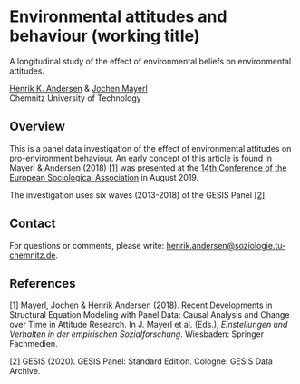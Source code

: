 # Environmental attitudes and behaviour (working title)

A longitudinal study of the effect of environmental beliefs on environmental attitudes. 

[Henrik K. Andersen](https://www.tu-chemnitz.de/hsw/soziologie/Institut/Profile/andeh/index.php) & [Jochen Mayerl](https://www.tu-chemnitz.de/hsw/soziologie/Institut/Profile/mjoc/index.php) <br>
Chemnitz University of Technology 

## Overview

This is a panel data investigation of the effect of environmental attitudes on pro-environment behaviour. An early concept of this article is found in Mayerl & Andersen (2018) [[1]](#1)  was presented at the [14th Conference of the European Sociological Association](https://www.researchgate.net/publication/337673922_The_Application_of_Panel_Regression_in_the_Structural_Equation_Modeling_Framework_to_Assess_Relationships_between_Environmental_Values_and_Attitudes) in August 2019. 

The investigation uses six waves (2013-2018) of the GESIS Panel [[2]](#2). 

## Contact

For questions or comments, please write: henrik.andersen@soziologie.tu-chemnitz.de.

## References

<a id="1">[1]</a>
Mayerl, Jochen & Henrik Andersen (2018). 
Recent Developments in Structural Equation Modeling with Panel Data: Causal Analysis and Change over Time in Attitude Research.
In J. Mayerl et al. (Eds.), *Einstellungen und Verhalten in der empirischen Sozialforschung*. Wiesbaden: Springer Fachmedien. 

<a id="2">[2]</a>
GESIS (2020). 
GESIS Panel: Standard Edition. 
Cologne: GESIS Data Archive.  